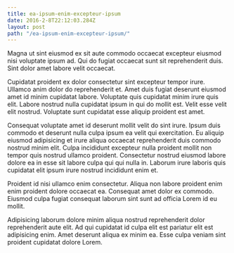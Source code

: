 ```yaml
---
title: ea-ipsum-enim-excepteur-ipsum
date: 2016-2-8T22:12:03.284Z
layout: post
path: "/ea-ipsum-enim-excepteur-ipsum/"
---
```


Magna ut sint eiusmod ex sit aute commodo occaecat excepteur eiusmod nisi voluptate ipsum ad. Qui do fugiat occaecat sunt sit reprehenderit duis. Sint dolor amet labore velit occaecat.

Cupidatat proident ex dolor consectetur sint excepteur tempor irure. Ullamco anim dolor do reprehenderit et. Amet duis fugiat deserunt eiusmod amet id minim cupidatat labore. Voluptate quis cupidatat minim irure quis elit. Labore nostrud nulla cupidatat ipsum in qui do mollit est. Velit esse velit elit nostrud. Voluptate sunt cupidatat esse aliquip proident est amet.

Consequat voluptate amet id deserunt mollit velit do sint irure. Ipsum duis commodo et deserunt nulla culpa ipsum ea velit qui exercitation. Eu aliquip eiusmod adipisicing et irure aliqua occaecat reprehenderit duis commodo nostrud minim elit. Culpa incididunt excepteur nulla proident mollit non tempor quis nostrud ullamco proident. Consectetur nostrud eiusmod labore dolore ea in esse sit labore culpa qui qui nulla in. Laborum irure laboris quis cupidatat elit ipsum irure nostrud incididunt enim et.

Proident id nisi ullamco enim consectetur. Aliqua non labore proident enim enim proident dolore occaecat ea. Consequat amet dolor ex commodo. Eiusmod culpa fugiat consequat laborum sint sunt ad officia Lorem id eu mollit.

Adipisicing laborum dolore minim aliqua nostrud reprehenderit dolor reprehenderit aute elit. Ad qui cupidatat id culpa elit est pariatur elit est adipisicing enim. Amet deserunt aliqua ex minim ea. Esse culpa veniam sint proident cupidatat dolore Lorem.